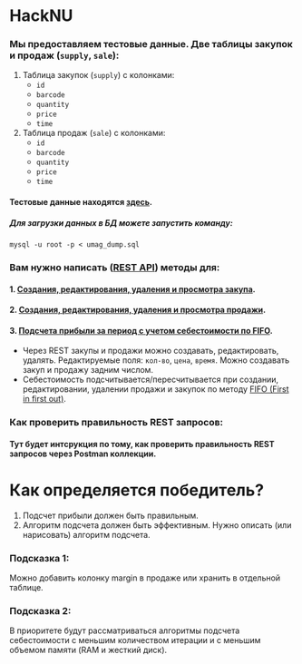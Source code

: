 # HackNU

### Мы предоставляем тестовые данные. Две таблицы закупок и продаж (`supply`, `sale`):
1. Таблица закупок (`supply`) с колонками:
    - `id`
    - `barcode`
    - `quantity`
    - `price`
    - `time`
2. Таблица продаж (`sale`) с колонками:
    - `id`
    - `barcode`
    - `quantity`
    - `price`
    - `time`
#### Тестовые данные находятся [здесь](https://github.com/khangroupkz/HackNU/tree/main/database).
##### Для загрузки данных в БД можете запустить команду:
`mysql -u root -p < umag_dump.sql`


### Вам нужно написать ([REST API](https://habr.com/ru/articles/483202/)) методы для:
#### 1. [Создания, редактирования, удаления и просмотра закупа](https://umaghacknu.docs.apiary.io/#reference/0/0/0).
#### 2. [Создания, редактирования, удаления и просмотра продажи](https://umaghacknu.docs.apiary.io/#reference/0/1/0).
#### 3. [Подсчета прибыли за период с учетом себестоимости по FIFO](https://umaghacknu.docs.apiary.io/#reference/0/2/0).
- Через REST закупы и продажи можно создавать, редактировать, удалять. Редактируемые поля: `кол-во`, `цена`, `время`. Можно создавать закуп и продажу задним числом.
- Себестоимость подсчитывается/пересчитывается при создании, редактировании, удалении продажи и закупок по методу [FIFO (First in first out)](https://ru.wikipedia.org/wiki/FIFO_%D0%B8_LIFO).

### Как проверить правильность REST запросов:
#### Тут будет интсрукция по тому, как проверить правильность REST запросов через Postman коллекции.


# Как определяется победитель?
1. Подсчет прибыли должен быть правильным.
2. Алгоритм подсчета должен быть эффективным. Нужно описать (или нарисовать) алгоритм подсчета.

### Подсказка 1:
Можно добавить колонку margin в продаже или хранить в отдельной таблице.

### Подсказка 2:
В приоритете будут рассматриваться алгоритмы подсчета себестоимости с меньшим количеством итерации и с меньшим объемом памяти (RAM и жесткий диск).
